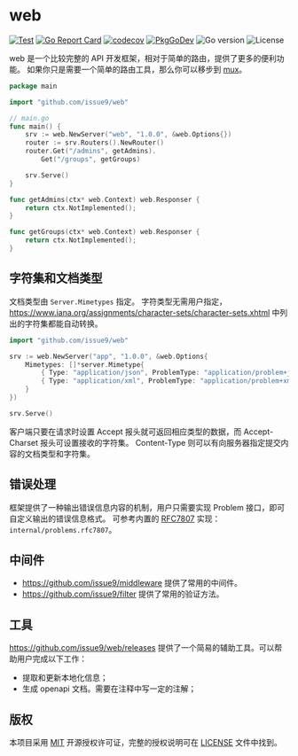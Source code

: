 # web

[![Test](https://github.com/issue9/web/workflows/Test/badge.svg)](https://github.com/issue9/web/actions?query=workflow%3ATest)
[![Go Report Card](https://goreportcard.com/badge/github.com/issue9/web)](https://goreportcard.com/report/github.com/issue9/web)
[![codecov](https://codecov.io/gh/issue9/web/branch/master/graph/badge.svg)](https://codecov.io/gh/issue9/web)
[![PkgGoDev](https://pkg.go.dev/badge/github.com/issue9/web)](https://pkg.go.dev/github.com/issue9/web)
![Go version](https://img.shields.io/github/go-mod/go-version/issue9/web)
![License](https://img.shields.io/github/license/issue9/web)

web 是一个比较完整的 API 开发框架，相对于简单的路由，提供了更多的便利功能。
如果你只是需要一个简单的路由工具，那么你可以移步到 [mux](https://github.com/issue9/mux)。

```go
package main

import "github.com/issue9/web"

// main.go
func main() {
    srv := web.NewServer("web", "1.0.0", &web.Options{})
    router := srv.Routers().NewRouter()
    router.Get("/admins", getAdmins).
        Get("/groups", getGroups)

    srv.Serve()
}

func getAdmins(ctx* web.Context) web.Responser {
    return ctx.NotImplemented();
}

func getGroups(ctx* web.Context) web.Responser {
    return ctx.NotImplemented();
}
```

## 字符集和文档类型

文档类型由 `Server.Mimetypes` 指定。
字符类型无需用户指定，<https://www.iana.org/assignments/character-sets/character-sets.xhtml>
中列出的字符集都能自动转换。

```go
import "github.com/issue9/web"

srv := web.NewServer("app", "1.0.0", &web.Options{
    Mimetypes: []*server.Mimetype{
        { Type: "application/json", ProblemType: "application/problem+json", Marshal: json.Marshal, Unmarshal: json.Unmarshal },
        { Type: "application/xml", ProblemType: "application/problem+xml", Marshal: xml.Marshal, Unmarshal: xml.Unmarshal },
    }
})

srv.Serve()
```

客户端只要在请求时设置 Accept 报头就可返回相应类型的数据，而 Accept-Charset 报头可设置接收的字符集。
Content-Type 则可以有向服务器指定提交内容的文档类型和字符集。

## 错误处理

框架提供了一种输出错误信息内容的机制，用户只需要实现 Problem 接口，即可自定义输出的错误信息格式。
可参考内置的 [RFC7807](https://datatracker.ietf.org/doc/html/rfc7807) 实现：`internal/problems.rfc7807`。

## 中间件

- <https://github.com/issue9/middleware> 提供了常用的中间件。
- <https://github.com/issue9/filter> 提供了常用的验证方法。

## 工具

<https://github.com/issue9/web/releases> 提供了一个简易的辅助工具。可以帮助用户完成以下工作：

- 提取和更新本地化信息；
- 生成 openapi 文档。需要在注释中写一定的注解；

## 版权

本项目采用 [MIT](https://opensource.org/licenses/MIT) 开源授权许可证，完整的授权说明可在 [LICENSE](LICENSE) 文件中找到。
